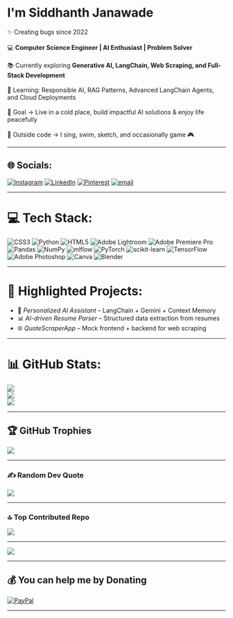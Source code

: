 # I'm **Siddhanth Janawade** <br>  
✨ Creating bugs since 2022 <br>  
💻 **Computer Science Engineer | AI Enthusiast | Problem Solver** <br>  
📚 Currently exploring **Generative AI, LangChain, Web Scraping, and Full-Stack Development** <br>  
🌱 Learning: Responsible AI, RAG Patterns, Advanced LangChain Agents, and Cloud Deployments <br>  
🎯 Goal → Live in a cold place, build impactful AI solutions & enjoy life peacefully <br>  
🎲 Outside code → I sing, swim, sketch, and occasionally game 🎮 <br>  

---

## 🌐 Socials:
[![Instagram](https://img.shields.io/badge/Instagram-%23E4405F.svg?logo=Instagram&logoColor=white)](https://instagram.com/@siddhanthjanawade) 
[![LinkedIn](https://img.shields.io/badge/LinkedIn-%230077B5.svg?logo=linkedin&logoColor=white)](https://in.linkedin.com/in/siddhanth-janawade-972514263) 
[![Pinterest](https://img.shields.io/badge/Pinterest-%23E60023.svg?logo=Pinterest&logoColor=white)](https://pinterest.com/janawadesid) 
[![email](https://img.shields.io/badge/Email-D14836?logo=gmail&logoColor=white)](mailto:janawadesid@gmail.com)  

---

# 💻 Tech Stack:
![CSS3](https://img.shields.io/badge/css3-%231572B6.svg?style=for-the-badge&logo=css3&logoColor=white) ![Python](https://img.shields.io/badge/python-3670A0?style=for-the-badge&logo=python&logoColor=ffdd54) ![HTML5](https://img.shields.io/badge/html5-%23E34F26.svg?style=for-the-badge&logo=html5&logoColor=white) ![Adobe Lightroom](https://img.shields.io/badge/Adobe%20Lightroom-31A8FF.svg?style=for-the-badge&logo=Adobe%20Lightroom&logoColor=white) ![Adobe Premiere Pro](https://img.shields.io/badge/Adobe%20Premiere%20Pro-9999FF.svg?style=for-the-badge&logo=Adobe%20Premiere%20Pro&logoColor=white) ![Pandas](https://img.shields.io/badge/pandas-%23150458.svg?style=for-the-badge&logo=pandas&logoColor=white) ![NumPy](https://img.shields.io/badge/numpy-%23013243.svg?style=for-the-badge&logo=numpy&logoColor=white) ![mlflow](https://img.shields.io/badge/mlflow-%23d9ead3.svg?style=for-the-badge&logo=numpy&logoColor=blue) ![PyTorch](https://img.shields.io/badge/PyTorch-%23EE4C2C.svg?style=for-the-badge&logo=PyTorch&logoColor=white) ![scikit-learn](https://img.shields.io/badge/scikit--learn-%23F7931E.svg?style=for-the-badge&logo=scikit-learn&logoColor=white) ![TensorFlow](https://img.shields.io/badge/TensorFlow-%23FF6F00.svg?style=for-the-badge&logo=TensorFlow&logoColor=white) ![Adobe Photoshop](https://img.shields.io/badge/adobe%20photoshop-%2331A8FF.svg?style=for-the-badge&logo=adobe%20photoshop&logoColor=white) ![Canva](https://img.shields.io/badge/Canva-%2300C4CC.svg?style=for-the-badge&logo=Canva&logoColor=white) ![Blender](https://img.shields.io/badge/blender-%23F5792A.svg?style=for-the-badge&logo=blender&logoColor=white)

---

# 📂 Highlighted Projects:
- 🧠 *Personalized AI Assistant* – LangChain + Gemini + Context Memory  
- 📊 *AI-driven Resume Parser* – Structured data extraction from resumes  
- 🌐 *QuoteScraperApp* – Mock frontend + backend for web scraping  

---

# 📊 GitHub Stats:
![](https://github-readme-stats.vercel.app/api?username=SidJanawade&theme=dark&hide_border=false&include_all_commits=true&count_private=false)<br/>
![](https://nirzak-streak-stats.vercel.app/?user=SidJanawade&theme=dark&hide_border=false)<br/>
![](https://github-readme-stats.vercel.app/api/top-langs/?username=SidJanawade&theme=dark&hide_border=false&include_all_commits=true&count_private=false&layout=compact)

---

## 🏆 GitHub Trophies
![](https://github-profile-trophy.vercel.app/?username=SidJanawade&theme=tokyonight&no-frame=false&no-bg=true&margin-w=4)

---

### ✍️ Random Dev Quote
![](https://quotes-github-readme.vercel.app/api?type=horizontal&theme=tokyonight)

---

### 🔝 Top Contributed Repo
![](https://github-contributor-stats.vercel.app/api?username=SidJanawade&limit=5&theme=tokyonight&combine_all_yearly_contributions=true)

---

[![](https://visitcount.itsvg.in/api?id=SidJanawade&icon=3&color=9)](https://visitcount.itsvg.in)

---

## 💰 You can help me by Donating
[![PayPal](https://img.shields.io/badge/PayPal-00457C?style=for-the-badge&logo=paypal&logoColor=white)](https://paypal.me/@SiddhanthJanawade)  

---

<!-- Proudly created with GPRM ( https://gprm.itsvg.in ) -->
